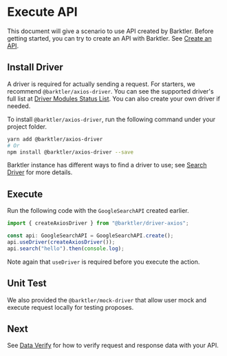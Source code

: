# Execute API

This document will give a scenario to use API created by Barktler. Before getting started, you can try to create an API with Barktler. See [Create an API](./create-an-api.md).

## Install Driver

A driver is required for actually sending a request. For starters, we recommend `@barktler/axios-driver`. You can see the supported driver's full list at [Driver Modules Status List](../modules/driver.md). You can also create your own driver if needed.

To install `@barktler/axios-driver`, run the following command under your project folder.

```sh
yarn add @barktler/axios-driver
# Or
npm install @barktler/axios-driver --save
```

Barktler instance has different ways to find a driver to use; see [Search Driver](../document/search-driver.md) for more details.

## Execute

Run the following code with the `GoogleSearchAPI` created earlier.

```ts
import { createAxiosDriver } from "@barktler/driver-axios";

const api: GoogleSearchAPI = GoogleSearchAPI.create();
api.useDriver(createAxiosDriver());
api.search("hello").then(console.log);
```

Note again that `useDriver` is required before you execute the action.

## Unit Test

We also provided the `@barktler/mock-driver` that allow user mock and execute request locally for testing proposes.

## Next

See [Data Verify](./data-verify.md) for how to verify request and response data with your API.
